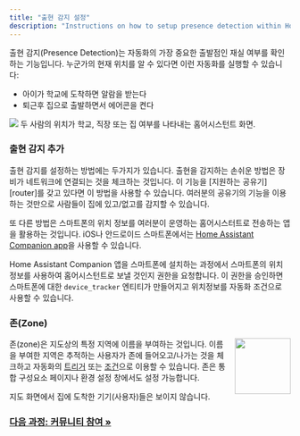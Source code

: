 ```yaml
---
title: "출현 감지 설정"
description: "Instructions on how to setup presence detection within Home Assistant."
---
```


출현 감지(Presence Detection)는 자동화의 가장 중요한 출발점인 재실 여부를 확인 하는 기능입니다. 누군가의 현재 위치를 알 수 있다면 이런 자동화를 실행할 수 있습니다:

- 아이가 학교에 도착하면 알람을 받는다
- 퇴근후 집으로 출발하면서 에어콘을 켠다


<p class='img'>
<img src='/images/screenshots/map.png' />
두 사람의 위치가 학교, 직장 또는 집 여부를 나타내는 홈어시스턴트 화면.
</p>

### 출현 감지 추가

출현 감지를 설정하는 방법에는 두가지가 있습니다. 출현을 감지하는 손쉬운 방법은 장비가 네트워크에 연결되는 것을 체크하는 것입니다. 이 기능을 [지원하는 공유기][router]를 갖고 있다면 이 방법을 사용할 수 있습니다. 여러분의 공유기의 기능을 이용하는 것만으로 사람들이 집에 있고/없고를 감지할 수 있습니다. 

또 다른 방법은 스마트폰의 위치 정보를 여러분이 운영하는 홈어시스터트로 전송하는 앱을 활용하는 것입니다. iOS나 안드로이드 스마트폰에서는 [Home Assistant Companion app][companion]을 사용할 수 있습니다. 

Home Assistant Companion 앱을 스마트폰에 설치하는 과정에서 스마트폰의 위치 정보를 사용하여 홈어시스턴트로 보낼 것인지 권한을 요청합니다. 이 권한을 승인하면 스마트폰에 대한 `device_tracker` 엔티티가 만들어지고 위치정보를 자동화 조건으로 사용할 수 있습니다.


### 존(Zone)

<img src='/images/screenshots/badges-zone.png' style='float: right; margin-left: 8px; height: 100px;'>

존(zone)은 지도상의 특정 지역에 이름을 부여하는 것입니다. 이름을 부여한 지역은 추적하는 사용자가 존에 들어오고/나가는 것을 체크하고 자동화의 [트리거][trigger] 또는 [조건][condition]으로 이용할 수 있습니다. 존은 통합 구성요소 페이지나 환경 설정 창에서도 설정 가능합니다.

<div class='note'>
지도 화면에서 집에 도착한 기기(사용자)들은 보이지 않습니다.
</div>

[routers]: /integrations/#presence-detection
[nmap]: /integrations/nmap_tracker
[ha-bluetooth]: /integrations/bluetooth_tracker
[ha-bluetooth-le]: /integrations/bluetooth_le_tracker
[ha-locative]: /integrations/locative
[ha-gpslogger]: /integrations/gpslogger
[ha-presence]: /integrations/#presence-detection
[mqtt-self]: /integrations/mqtt/#run-your-own
[mqtt-cloud]: /integrations/mqtt/#cloudmqtt
[zone]: /integrations/zone/
[trigger]: /getting-started/automation-trigger/#zone-trigger
[condition]: /getting-started/automation-condition/#zone-condition
[ha-map]: /integrations/map/
[companion]: https://companion.home-assistant.io/

### [다음 과정: 커뮤니티 참여 &raquo;](/getting-started/join-the-community/)
